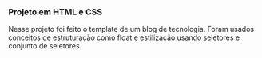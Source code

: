 ### Projeto em HTML e CSS

Nesse projeto foi feito o template de um blog de tecnologia.
Foram usados conceitos de estruturação como float e estilização usando seletores e conjunto de seletores.

